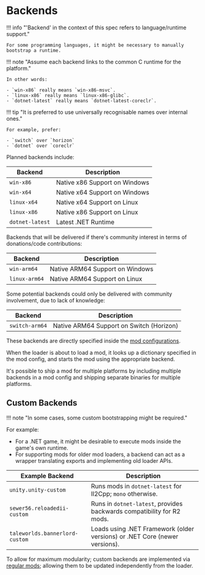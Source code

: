 ﻿# Backends

!!! info "'Backend' in the context of this spec refers to language/runtime support."

    For some programming languages, it might be necessary to manually bootstrap a runtime.

!!! note "Assume each backend links to the common C runtime for the platform."

    In other words:

    - `win-x86` really means `win-x86-msvc`.
    - `linux-x86` really means `linux-x86-glibc`.
    - `dotnet-latest` really means `dotnet-latest-coreclr`.

!!! tip "It is preferred to use universally recognisable names over internal ones."

    For example, prefer:

    - `switch` over `horizon`
    - `dotnet` over `coreclr`

Planned backends include:

| Backend         | Description                   |
| --------------- | ----------------------------- |
| `win-x86`       | Native x86 Support on Windows |
| `win-x64`       | Native x64 Support on Windows |
| `linux-x64`     | Native x64 Support on Linux   |
| `linux-x86`     | Native x86 Support on Linux   |
| `dotnet-latest` | Latest .NET Runtime           |

Backends that will be delivered if there's community interest in terms of donations/code contributions:

| Backend       | Description                     |
| ------------- | ------------------------------- |
| `win-arm64`   | Native ARM64 Support on Windows |
| `linux-arm64` | Native ARM64 Support on Linux   |

Some potential backends could only be delivered with community involvement, due to lack of knowledge:

| Backend        | Description                              |
| -------------- | ---------------------------------------- |
| `switch-arm64` | Native ARM64 Support on Switch (Horizon) |

These backends are directly specified inside the [mod configurations][mod-configurations-targets].

When the loader is about to load a mod, it looks up a dictionary specified in the mod config,
and starts the mod using the appropriate backend.

It's possible to ship a mod for multiple platforms by including multiple backends in a mod config
and shipping separate binaries for multiple platforms.

## Custom Backends

!!! note "In some cases, some custom bootstrapping might be required."

For example:

- For a .NET game, it might be desirable to execute mods inside the game's own runtime.
- For supporting mods for older mod loaders, a backend can act as a wrapper translating exports and implementing old loader APIs.

| Example Backend                | Description                                                                |
| ------------------------------ | -------------------------------------------------------------------------- |
| `unity.unity-custom`           | Runs mods in `dotnet-latest` for Il2Cpp; `mono` otherwise.                 |
| `sewer56.reloadedii-custom`    | Runs in `dotnet-latest`, provides backwards compatibility for R2 mods.     |
| `taleworlds.bannerlord-custom` | Loads using .NET Framework (older versions) or .NET Core (newer versions). |

To allow for maximum modularity; custom backends are implemented via [regular mods][regular-mods];
allowing them to be updated independently from the loader.

<!-- Links -->
[mod-configurations-targets]: ../../Server/Packaging/Package-Metadata.md#targets
[regular-mods]: ../Core-Architecture.md#regular-mods-layer-3